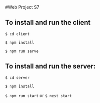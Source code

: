 #Web Project S7

## To install and run the client
`$ cd client`

`$ npm install`

`$ npm run serve`

## To install and run the server: 
`$ cd server`

`$ npm install`

`$ npm run start` or `$ nest start`
